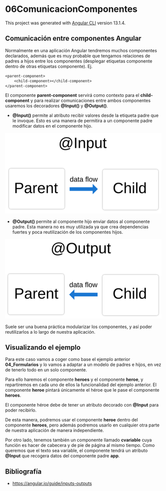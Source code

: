 # 06ComunicacionComponentes

This project was generated with [Angular CLI](https://github.com/angular/angular-cli) version 13.1.4.

## Comunicación entre componentes Angular

Normalmente en una aplicación Angular tendremos muchos componentes declarados, además que es muy probable que tengamos relaciones de padres a hijos entre los componentes (desplegar etiquetas componente dentro de otras etiquetas componente). Ej.

    <parent-component>
        <child-component></child-component>
    </parent-component>

El componente **parent-component** servirá como contexto para el **child-component** y para realizar comunicaciones entre ambos componentes usaremos los decoradores **@Input()** y **@Output()**.

- **@Input()** permite al atributo recibir valores desde la etiqueta padre que le invoque. Esto es una manera de permitira a un componente padre modificar datos en el componente hijo.

![input](img/input.svg)

- **@Output()** permite al componente hijo enviar datos al componente padre. Esta manera no es muy utilizada ya que crea dependencias fuertes y poca reutilización de los componentes hijos.

![output](img/output.svg)

Suele ser una buena práctica modularizar los componentes, y así poder reutilizarlos a lo largo de nuestra aplicación.

## Visualizando el ejemplo

Para este caso vamos a coger como base el ejemplo anterior **04_Formularios** y lo vamos a adaptar a un modelo de padres e hijos, en vez de tenerlo todo en un solo componente.

Para ello haremos el componente **heroes** y el componente **heroe**, y repartiremos en cada uno de ellos la funcionalidad del ejemplo anterior. El componente **heroe** pintará únicamente el héroe que
le pase el componente **heroes**.

El componente héroe debe de tener un atributo decorado con **@Input** para poder recibirlo.

De esta manera, podremos usar el componente **heroe** dentro del componente **heroes**, pero además podremos usarlo en cualquier otra parte de nuestra aplicación de manera independiente.

Por otro lado, tenemos también un componente llamado **cvariable** cuya función es hacer de cabecera y de pie de página al mismo tiempo. Como queremos que el texto sea variable, el componente tendrá
un atributo **@Input** que recogera datos del componente padre **app**.

## Bibliografía

- <https://angular.io/guide/inputs-outputs>

